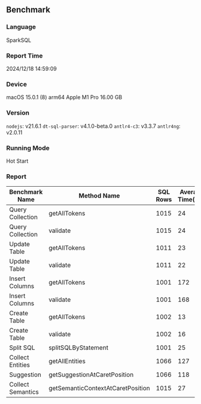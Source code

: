 ## Benchmark

### Language
SparkSQL

### Report Time
2024/12/18 14:59:09

### Device
macOS 15.0.1
(8) arm64 Apple M1 Pro
16.00 GB

### Version
`nodejs`: v21.6.1
`dt-sql-parser`: v4.1.0-beta.0
`antlr4-c3`: v3.3.7
`antlr4ng`: v2.0.11

### Running Mode
Hot Start

### Report
|  Benchmark Name |           Method Name           |SQL Rows|Average Time(ms)| 
|-----------------|---------------------------------|--------|----------------| 
| Query Collection|           getAllTokens          |  1015  |       24       | 
| Query Collection|             validate            |  1015  |       24       | 
|   Update Table  |           getAllTokens          |  1011  |       23       | 
|   Update Table  |             validate            |  1011  |       22       | 
|  Insert Columns |           getAllTokens          |  1001  |       172      | 
|  Insert Columns |             validate            |  1001  |       168      | 
|   Create Table  |           getAllTokens          |  1002  |       13       | 
|   Create Table  |             validate            |  1002  |       16       | 
|    Split SQL    |       splitSQLByStatement       |  1001  |       25       | 
| Collect Entities|          getAllEntities         |  1066  |       127      | 
|    Suggestion   |   getSuggestionAtCaretPosition  |  1066  |       118      | 
|Collect Semantics|getSemanticContextAtCaretPosition|  1015  |       27       | 


